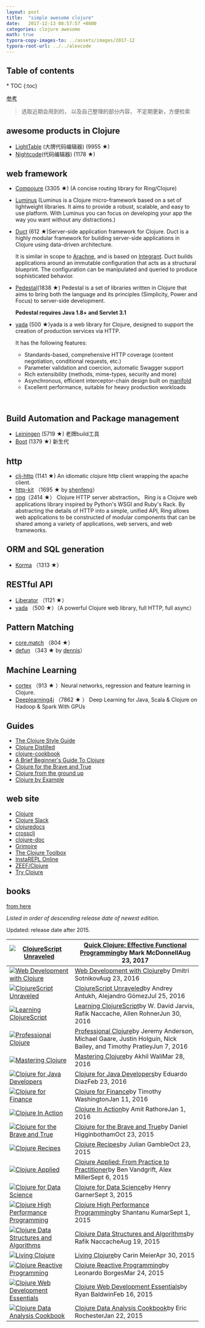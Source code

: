 ```yaml
---
layout: post
title:  "simple awesome clojure"
date:   2017-12-13 08:57:57 +0800
categories: clojure awesome
math: true
typora-copy-images-to: ../assets/images/2017-12
typora-root-url: ../../alexcode
---
```

<h2>Table of contents</h2>
* TOC
{:toc}

[参考](https://github.com/razum2um/awesome-clojure) 

> 选取近期会用到的， 以及自己整理的部分内容， 不定期更新，方便检索



## awesome products in Clojure

- [LightTable](http://lighttable.com/) (大牌代码编辑器) (9955 ★)
- [Nightcode](https://sekao.net/nightcode/)(代码编辑器) (1178 ★)



## web framework

- [Compojure](https://github.com/weavejester/compojure) (3305 ★) (A concise routing library for Ring/Clojure)

- [Luminus](http://www.luminusweb.net/) (Luminus is a Clojure micro-framework based on a set of lightweight libraries. It aims to provide a robust, scalable, and easy to use platform. With Luminus you can focus on developing your app the way you want without any distractions.)

- [Duct](https://github.com/weavejester/duct) (612 ★)Server-side application framework for Clojure. Duct is a highly modular framework for building server-side applications in Clojure using data-driven architecture.

  It is similar in scope to [Arachne](http://arachne-framework.org/), and is based on [Integrant](https://github.com/weavejester/integrant). Duct builds applications around an immutable configuration that acts as a structural blueprint. The configuration can be manipulated and queried to produce sophisticated behavior.

- [Pedestal](https://github.com/pedestal/pedestal)(1838 ★) Pedestal is a set of libraries written in Clojure that aims to bring both the language and its principles (Simplicity, Power and Focus) to server-side development.

  **Pedestal requires Java 1.8+ and Servlet 3.1**

- [yada](https://github.com/juxt/yada) (500 ★)yada is a web library for Clojure, designed to support the creation of production services via HTTP.

  It has the following features:

  - Standards-based, comprehensive HTTP coverage (content negotiation, conditional requests, etc.)
  - Parameter validation and coercion, automatic Swagger support
  - Rich extensibility (methods, mime-types, security and more)
  - Asynchronous, efficient interceptor-chain design built on [manifold](https://github.com/ztellman/manifold)
  - Excellent performance, suitable for heavy production workloads

  ​

## Build Automation and Package management

- [Leiningen](https://github.com/technomancy/leiningen) (5719 ★) 老牌build工具
- [Boot](https://github.com/boot-clj/boot) (1379 ★) 新生代



## http

- [clj-http](https://github.com/dakrone/clj-http) (1141 ★) An idiomatic clojure http client wrapping the apache client. 
- [http-kit](http://www.http-kit.org/) （1695 ★ by [shenfeng](https://github.com/shenfeng)）
- [ring](https://github.com/ring-clojure/ring)（2414 ★） Clojure HTTP server abstraction。 Ring is a Clojure web applications library inspired by Python's WSGI and Ruby's Rack. By abstracting the details of HTTP into a simple, unified API, Ring allows web applications to be constructed of modular components that can be shared among a variety of applications, web servers, and web frameworks.



## ORM and SQL generation

- [Korma](http://sqlkorma.com/) （1313 ★）



## RESTful API

- [Liberator](http://clojure-liberator.github.io/liberator/) （1121 ★）
- [yada](https://github.com/juxt/yada) （500 ★）（A powerful Clojure web library, full HTTP, full async）



## Pattern Matching

- [core.match](https://github.com/clojure/core.match) （804 ★）
- [defun](https://github.com/killme2008/defun) （343 ★ by [dennis](https://github.com/killme2008)）



## Machine Learning

- [cortex](https://github.com/thinktopic/cortex) （913 ★ ）Neural networks, regression and feature learning in Clojure.
- [Deeplearning4j](https://github.com/deeplearning4j/deeplearning4j) （7862 ★ ） Deep Learning for Java, Scala & Clojure on Hadoop & Spark With GPUs



## Guides

- [The Clojure Style Guide](https://github.com/bbatsov/clojure-style-guide)
- [Clojure Distilled](http://yogthos.github.io/ClojureDistilled.html)
- [clojure-cookbook](https://github.com/clojure-cookbook/clojure-cookbook)
- [A Brief Beginner's Guide To Clojure](http://www.unexpected-vortices.com/clojure/brief-beginners-guide/index.html)
- [Clojure for the Brave and True](http://www.braveclojure.com/)
- [Clojure from the ground up](https://aphyr.com/tags/Clojure-from-the-ground-up)
- [Clojure by Example](https://kimh.github.io/clojure-by-example/)



## web site

- [Clojure](http://clojure.org/)
- [Clojure Slack](http://clojurians.net/)
- [clojuredocs](http://clojuredocs.org/)
- [crossclj](https://crossclj.info/)
- [clojure-doc](http://clojure-doc.org/)
- [Grimoire](http://conj.io/)
- [The Clojure Toolbox](http://www.clojure-toolbox.com/)
- [InstaREPL Online](http://web.clojurerepl.com/)
- [ZEEF/Clojure](https://clojure.zeef.com/vlad.bokov)
- [Try Clojure](http://www.tryclj.com/)



## books

[from here](https://clojure.org/community/books)

*Listed in order of descending release date of newest edition.*



Updated: release date after 2015. 

| [![ClojureScript Unraveled](http://ecx.images-amazon.com/images/I/41k50H6VpaL._SL160.jpg)](http://a.co/cDfN4n4) | [Quick Clojure: Effective Functional Programming](http://a.co/cDfN4n4)by Mark McDonnellAug 23, 2017 |
| ---------------------------------------- | ---------------------------------------- |
| [![Web Development with Clojure](http://ecx.images-amazon.com/images/I/518xLvhHZ1L._SL160.jpg)](http://a.co/c2gI4l2) | [Web Development with Clojure](http://a.co/c2gI4l2)by Dmitri SotnikovAug 23, 2016 |
| [![ClojureScript Unraveled](https://s3.amazonaws.com/titlepages.leanpub.com/clojurescript-unraveled/small)](https://leanpub.com/clojurescript-unraveled) | [ClojureScript Unraveled](https://leanpub.com/clojurescript-unraveled)by Andrey Antukh, Alejandro GómezJul 25, 2016 |
| [![Learning ClojureScript](http://ecx.images-amazon.com/images/I/51EwRiXh4ZL._SL160.jpg)](http://a.co/2X3MJn2) | [Learning ClojureScript](http://a.co/2X3MJn2)by W. David Jarvis, Rafik Naccache, Allen RohnerJun 30, 2016 |
| [![Professional Clojure](http://ecx.images-amazon.com/images/I/51iq-PKIZ8L._SL160.jpg)](http://a.co/bSHZ7X3) | [Professional Clojure](http://a.co/bSHZ7X3)by Jeremy Anderson, Michael Gaare, Justin Holguín, Nick Bailey, and Timothy PratleyJun 7, 2016 |
| [![Mastering Clojure](http://ecx.images-amazon.com/images/I/61TJZjnjO0L._SL160.jpg)](http://a.co/bTLhJ2d) | [Mastering Clojure](http://a.co/bTLhJ2d)by Akhil WaliMar 28, 2016 |
| [![Clojure for Java Developers](http://ecx.images-amazon.com/images/I/61p47dd81cL._SL160.jpg)](http://a.co/029aVrm) | [Clojure for Java Developers](http://a.co/029aVrm)by Eduardo DiazFeb 23, 2016 |
| [![Clojure for Finance](http://ecx.images-amazon.com/images/I/51ofF2ckdkL._SL160.jpg)](http://a.co/fbHnhEM) | [Clojure for Finance](http://a.co/fbHnhEM)by Timothy WashingtonJan 11, 2016 |
| [![Clojure In Action](http://ecx.images-amazon.com/images/I/51QWOEjmtIL._SL160.jpg)](http://a.co/a4hDbTn) | [Clojure In Action](http://a.co/a4hDbTn)by Amit RathoreJan 1, 2016 |
| [![Clojure for the Brave and True](http://ecx.images-amazon.com/images/I/6112vbQYDLL._SL160.jpg)](http://a.co/bsviqV7) | [Clojure for the Brave and True](http://a.co/bsviqV7)by Daniel HigginbothamOct 23, 2015 |
| [![Clojure Recipes](http://ecx.images-amazon.com/images/I/51aMgNS%2BK7L._SL160.jpg)](http://a.co/clSHVQi) | [Clojure Recipes](http://a.co/clSHVQi)by Julian GambleOct 23, 2015 |
| [![Clojure Applied](http://ecx.images-amazon.com/images/I/41iH5aTHB3L._SL160.jpg)](http://a.co/1HL2XPF) | [Clojure Applied: From Practice to Practitioner](http://a.co/1HL2XPF)by Ben Vandgrift, Alex MillerSept 6, 2015 |
| [![Clojure for Data Science](http://ecx.images-amazon.com/images/I/51ki-47i6bL._SL160.jpg)](http://a.co/idtKjhS) | [Clojure for Data Science](http://a.co/idtKjhS)by Henry GarnerSept 3, 2015 |
| [![Clojure High Performance Programming](http://ecx.images-amazon.com/images/I/51Nym1wJXVL._SL160.jpg)](http://a.co/7adcmsl) | [Clojure High Performance Programming](http://a.co/7adcmsl)by Shantanu KumarSept 1, 2015 |
| [![Clojure Data Structures and Algorithms](http://ecx.images-amazon.com/images/I/515vh5czqnL._SL160.jpg)](http://a.co/g7JAFAS) | [Clojure Data Structures and Algorithms](http://a.co/g7JAFAS)by Rafik NaccacheAug 19, 2015 |
| [![Living Clojure](http://ecx.images-amazon.com/images/I/5122uV93jfL._SL160.jpg)](http://a.co/1m2Zt4p) | [Living Clojure](http://a.co/1m2Zt4p)by Carin MeierApr 30, 2015 |
| [![Clojure Reactive Programming](http://ecx.images-amazon.com/images/I/51l1oGz9N7L._SL160.jpg)](http://a.co/fhyaFka) | [Clojure Reactive Programming](http://a.co/fhyaFka)by Leonardo BorgesMar 24, 2015 |
| [![Clojure Web Development Essentials](http://ecx.images-amazon.com/images/I/51XnilmUaIL._SL160.jpg)](http://a.co/2FlRxd5) | [Clojure Web Development Essentials](http://a.co/2FlRxd5)by Ryan BaldwinFeb 16, 2015 |
| [![Clojure Data Analysis Cookbook](http://ecx.images-amazon.com/images/I/51-B3kElSiL._SL160.jpg)](http://a.co/gIwPEkt) | [Clojure Data Analysis Cookbook](http://a.co/gIwPEkt)by Eric RochesterJan 22, 2015 |